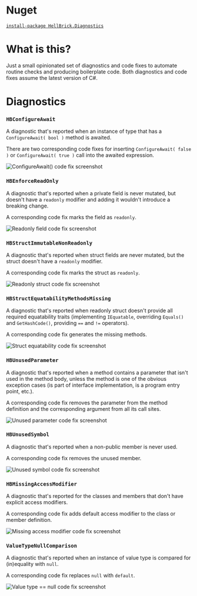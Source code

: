﻿# Nuget

[`install-package HellBrick.Diagnostics`](https://www.nuget.org/packages/HellBrick.Diagnostics)

# What is this?

Just a small opinionated set of diagnostics and code fixes to automate routine checks and producing boilerplate code.
Both diagnostics and code fixes assume the latest version of C#.

# Diagnostics

### `HBConfigureAwait`

A diagnostic that's reported when an instance of type that has a `ConfigureAwait( bool )` method is awaited.

There are two corresponding code fixes for inserting `ConfigureAwait( false )` or `ConfigureAwait( true )` call into the awaited expression.

![ConfigureAwait() code fix screenshot](https://i.imgur.com/1axBhX7.png)

### `HBEnforceReadOnly`

A diagnostic that's reported when a private field is never mutated, but doesn't have a `readonly` modifier and adding it wouldn't introduce a breaking change.

A corresponding code fix marks the field as `readonly`.

![Readonly field code fix screenshot](https://i.imgur.com/JVMgoi4.png)

### `HBStructImmutableNonReadonly`

A diagnostic that's reported when struct fields are never mutated, but the struct doesn't have a `readonly` modifier.

A corresponding code fix marks the struct as `readonly`.

![Readonly struct code fix screenshot](https://i.imgur.com/zpb3TSd.png)

### `HBStructEquatabilityMethodsMissing`

A diagnostic that's reported when readonly struct doesn't provide all required equatability traits (implementing `IEquatable`, overriding `Equals()` and `GetHashCode()`, providing `==` and `!=` operators).

A corresponding code fix generates the missing methods.

![Struct equatability code fix screenshot](https://i.imgur.com/RG3FItb.png)

### `HBUnusedParameter`

A diagnostic that's reported when a method contains a parameter that isn't used in the method body, unless the method is one of the obvious exception cases (is part of interface implementation, is a program entry point, etc.).

A corresponding code fix removes the parameter from the method definition and the corresponding argument from all its call sites.

![Unused parameter code fix screenshot](https://i.imgur.com/UqggZuf.png)

### `HBUnusedSymbol`

A diagnostic that's reported when a non-public member is never used.

A corresponding code fix removes the unused member.

![Unused symbol code fix screenshot](https://i.imgur.com/t6VH0A6.png)

### `HBMissingAccessModifier`

A diagnostic that's reported for the classes and members that don't have explicit access modifiers.

A corresponding code fix adds default access modifier to the class or member definition.

![Missing access modifier code fix screenshot](https://i.imgur.com/zAe2RZW.png)

### `ValueTypeNullComparison`

A diagnostic that's reported when an instance of value type is compared for (in)equality with `null`.

A corresponding code fix replaces `null` with `default`.

![Value type == null code fix screenshot](https://i.imgur.com/8F1IyD7.png)
